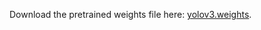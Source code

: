 Download the pretrained weights file here: [yolov3.weights](https://pjreddie.com/media/files/yolov3.weights).

